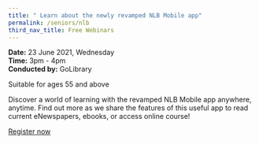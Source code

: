 ```yaml
---
title: " Learn about the newly revamped NLB Mobile app"
permalink: /seniors/nlb
third_nav_title: Free Webinars
---
```

**Date:** 23 June 2021, Wednesday  
**Time:** 3pm - 4pm  
**Conducted by:** GoLibrary

Suitable for ages 55 and above

Discover a world of learning with the revamped NLB Mobile app anywhere, anytime. Find out more as we share the features of this useful app to read current eNewspapers, ebooks, or access online course!

[Register now](https://zoom.us/webinar/register/7116208432519/WN_Ig4IF9c7S--OUkyTycvowg)
